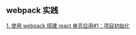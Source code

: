 ## webpack 实践 
[1. 使用 webpack 搭建 react 单页应用#1：项目初始化](https://github.com/S-T-D/my-blog/issues/7)  
  
  
